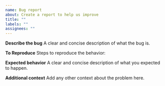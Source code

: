 ```yaml
---
name: Bug report
about: Create a report to help us improve
title: ""
labels: ""
assignees: ""
---
```


**Describe the bug**
A clear and concise description of what the bug is.

**To Reproduce**
Steps to reproduce the behavior:

<!-- Number your steps as shown in the below example:
  1. Use inputs '...'
  2. Run command '....'
  3. See error
-->

**Expected behavior**
A clear and concise description of what you expected to happen.

**Additional context**
Add any other context about the problem here.
